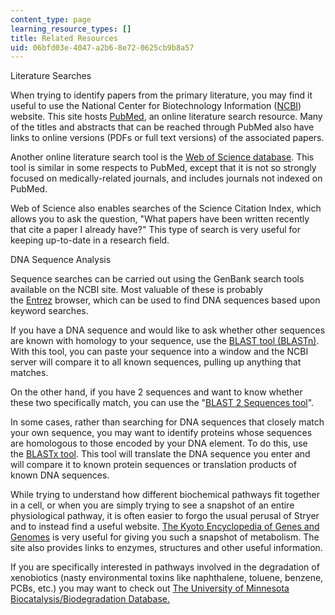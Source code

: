 ```yaml
---
content_type: page
learning_resource_types: []
title: Related Resources
uid: 06bfd03e-4047-a2b6-8e72-0625cb9b8a57
---
```


Literature Searches

When trying to identify papers from the primary literature, you may find it useful to use the National Center for Biotechnology Information ([NCBI](http://www.ncbi.nlm.nih.gov/)) website. This site hosts [PubMed](http://www.ncbi.nlm.nih.gov/entrez/query.fcgi?db=PubMed), an online literature search resource. Many of the titles and abstracts that can be reached through PubMed also have links to online versions (PDFs or full text versions) of the associated papers.

Another online literature search tool is the [Web of Science database](http://www.isiwebofknowledge.com/index.html). This tool is similar in some respects to PubMed, except that it is not so strongly focused on medically-related journals, and includes journals not indexed on PubMed.

Web of Science also enables searches of the Science Citation Index, which allows you to ask the question, "What papers have been written recently that cite a paper I already have?" This type of search is very useful for keeping up-to-date in a research field.

  
DNA Sequence Analysis

Sequence searches can be carried out using the GenBank search tools available on the NCBI site. Most valuable of these is probably the [Entrez](http://www.ncbi.nlm.nih.gov/) browser, which can be used to find DNA sequences based upon keyword searches.

If you have a DNA sequence and would like to ask whether other sequences are known with homology to your sequence, use the [BLAST tool (BLASTn)](http://www.ncbi.nlm.nih.gov/blast/Blast.cgi?CMD=Web&LAYOUT=TwoWindows&AUTO_FORMAT=Semiauto&ALIGNMENTS=50&ALIGNMENT_VIEW=Pairwise&CLIENT=web&DATABASE=nr&DESCRIPTIONS=100&ENTREZ_QUERY=(none)&EXPECT=10&FILTER=L&FORMAT_OBJECT=Alignment&FORMAT_TYPE=HTML&HIT). With this tool, you can paste your sequence into a window and the NCBI server will compare it to all known sequences, pulling up anything that matches.

On the other hand, if you have 2 sequences and want to know whether these two specifically match, you can use the "[BLAST 2 Sequences tool](https://www.ncbi.nlm.nih.gov/pubmed/10339815)".

In some cases, rather than searching for DNA sequences that closely match your own sequence, you may want to identify proteins whose sequences are homologous to those encoded by your DNA element. To do this, use the [BLASTx tool](http://www.ncbi.nlm.nih.gov/blast/Blast.cgi?CMD=Web&LAYOUT=TwoWindows&AUTO_FORMAT=Semiauto&ALIGNMENTS=50&ALIGNMENT_VIEW=Pairwise&CLIENT=web&DATABASE=nr&DESCRIPTIONS=100&ENTREZ_QUERY=(none)&EXPECT=10&FILTER=L&FORMAT_OBJECT=Alignment&FORMAT_TYPE=HTML&GENETIC_CODE=1&HITLIST_SIZE=100&NCBI_GI=on&PAGE=Translations&PROGRAM=blastx&SERVICE=plain&SET_DEFAULTS.x=37&SET_DEFAULTS.y=5&SHOW_OVERVIEW=on&UNGAPPED_ALIGNMENT=no&END_OF_HTTPGET=Yes&SHOW_LINKOUT=yes). This tool will translate the DNA sequence you enter and will compare it to known protein sequences or translation products of known DNA sequences.

While trying to understand how different biochemical pathways fit together in a cell, or when you are simply trying to see a snapshot of an entire physiological pathway, it is often easier to forgo the usual perusal of Stryer and to instead find a useful website. [The Kyoto Encyclopedia of Genes and Genomes](https://www.genome.jp/kegg/) is very useful for giving you such a snapshot of metabolism. The site also provides links to enzymes, structures and other useful information.

If you are specifically interested in pathways involved in the degradation of xenobiotics (nasty environmental toxins like naphthalene, toluene, benzene, PCBs, etc.) you may want to check out [The University of Minnesota Biocatalysis/Biodegradation Database.](https://academic.oup.com/nar/article/38/suppl_1/D488/3112190)
